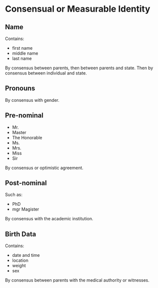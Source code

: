 # Consensual or Measurable Identity

## Name

Contains:

- first name
- middle name
- last name

By consensus between parents, then between parents and state. Then by consensus between individual and state.

## Pronouns

By consensus with gender.

## Pre-nominal

- Mr.
- Master
- The Honorable
- Ms.
- Mrs.
- Miss
- Sir

By consensus or optimistic agreement.

## Post-nominal

Such as:
- PhD
- mgr Magister

By consensus with the academic institution.

## Birth Data

Contains:

- date and time
- location
- weight
- sex

By consensus between parents with the medical authority or witnesses.



